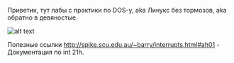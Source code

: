 Приветик, тут лабы с практики по DOS-у, aka Линукс без тормозов, aka обратно в девяностые.

![alt text](../toska.jpg)

Полезные ссылки
http://spike.scu.edu.au/~barry/interrupts.html#ah01 - Документация по int 21h.